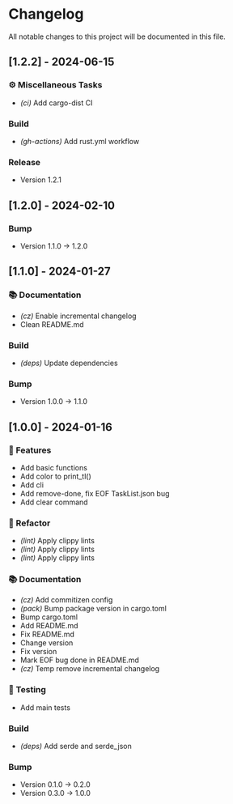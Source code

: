 # Changelog

All notable changes to this project will be documented in this file.

## [1.2.2] - 2024-06-15

### ⚙️ Miscellaneous Tasks

- _(ci)_ Add cargo-dist CI

### Build

- _(gh-actions)_ Add rust.yml workflow

### Release

- Version 1.2.1

## [1.2.0] - 2024-02-10

### Bump

- Version 1.1.0 → 1.2.0

## [1.1.0] - 2024-01-27

### 📚 Documentation

- _(cz)_ Enable incremental changelog
- Clean README.md

### Build

- _(deps)_ Update dependencies

### Bump

- Version 1.0.0 → 1.1.0

## [1.0.0] - 2024-01-16

### 🚀 Features

- Add basic functions
- Add color to print_tl()
- Add cli
- Add remove-done, fix EOF TaskList.json bug
- Add clear command

### 🚜 Refactor

- _(lint)_ Apply clippy lints
- _(lint)_ Apply clippy lints
- _(lint)_ Apply clippy lints

### 📚 Documentation

- _(cz)_ Add commitizen config
- _(pack)_ Bump package version in cargo.toml
- Bump cargo.toml
- Add README.md
- Fix README.md
- Change version
- Fix version
- Mark EOF bug done in README.md
- _(cz)_ Temp remove incremental changelog

### 🧪 Testing

- Add main tests

### Build

- _(deps)_ Add serde and serde_json

### Bump

- Version 0.1.0 → 0.2.0
- Version 0.3.0 → 1.0.0

<!-- generated by git-cliff -->
